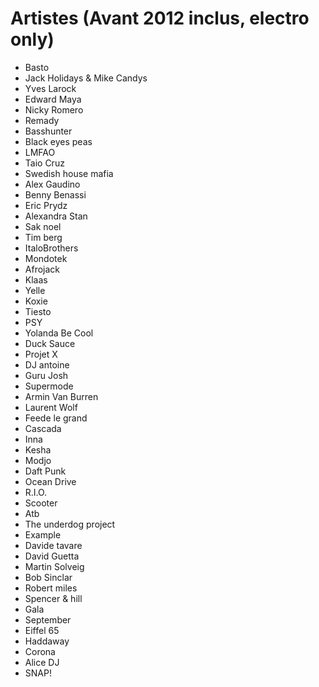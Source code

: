 # Artistes (Avant 2012 inclus, electro only)

- Basto
- Jack Holidays & Mike Candys
- Yves Larock
- Edward Maya
- Nicky Romero
- Remady
- Basshunter
- Black eyes peas
- LMFAO
- Taio Cruz
- Swedish house mafia
- Alex Gaudino
- Benny Benassi
- Eric Prydz
- Alexandra Stan
- Sak noel
- Tim berg
- ItaloBrothers
- Mondotek
- Afrojack
- Klaas
- Yelle
- Koxie
- Tiesto
- PSY
- Yolanda Be Cool 
- Duck Sauce
- Projet X
- DJ antoine
- Guru Josh
- Supermode
- Armin Van Burren
- Laurent Wolf
- Feede le grand
- Cascada
- Inna
- Kesha
- Modjo
- Daft Punk
- Ocean Drive
- R.I.O.
- Scooter
- Atb
- The underdog project
- Example
- Davide tavare
- David Guetta
- Martin Solveig
- Bob Sinclar
- Robert miles
- Spencer & hill
- Gala
- September
- Eiffel 65
- Haddaway 
- Corona
- Alice DJ
- SNAP!

